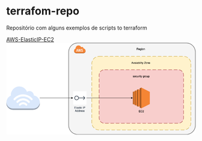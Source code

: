 # terrafom-repo
Repositório com alguns exemplos de scripts to terraform

<a href="https://github.com/deyviddfs/terraform-repo/tree/main/AWS-ElasticIP-EC2" >AWS-ElasticIP-EC2</a><br/>
<img src="/docs/AWS-ElasticIP-EC2.png" alt="AWS - Elastic IP e EC2" />

